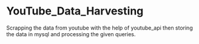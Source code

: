 # YouTube_Data_Harvesting
Scrapping the data from youtube with the help of youtube_api then storing the data in mysql and processing the given queries.
